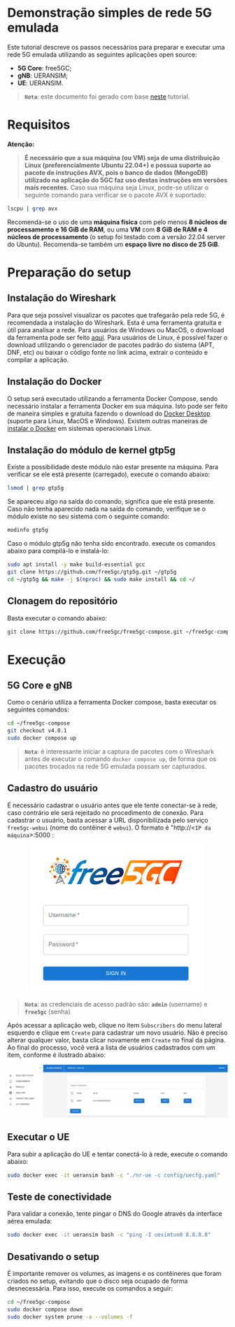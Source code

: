 # **Demonstração simples de rede 5G emulada**
Este tutorial descreve os passos necessários para preparar e executar uma rede 5G emulada utilizando as seguintes aplicações open source:
- **5G Core**: free5GC;
- **gNB**: UERANSIM;
- **UE**: UERANSIM.

> **`Nota`**: este documento foi gerado com base [neste](https://free5gc.org/guide/0-compose/) tutorial.

# **Requisitos**
**Atenção:**
> **É necessário que a sua máquina (ou VM) seja de uma distribuição Linux (preferencialmente Ubuntu 22.04+) e possua suporte ao pacote de instruções AVX, pois o banco de dados (MongoDB) utilizado na aplicação do 5GC faz uso destas instruções em versões mais recentes.**
Caso sua máquina seja Linux, pode-se utilizar o seguinte comando para verificar se o pacote AVX é suportado:
```bash
lscpu | grep avx
```

Recomenda-se o uso de uma **máquina física** com pelo menos **8 núcleos de processamento e 16 GiB de RAM**, ou uma **VM** com **8 GiB de RAM e 4 núcleos de processamento** (o setup foi testado com a versão 22.04 server do Ubuntu). Recomenda-se também um **espaço livre no disco de 25 GiB**.

# **Preparação do setup**
## **Instalação do Wireshark**
Para que seja possível visualizar os pacotes que trafegarão pela rede 5G, é recomendada a instalação do Wireshark. Esta é uma ferramenta gratuita e útil para analisar a rede. Para usuários de Windows ou MacOS, o download da ferramenta pode ser feito [aqui](https://www.wireshark.org/download.html). Para usuários de Linux, é possível fazer o download utilizando o gerenciador de pacotes padrão do sistema (APT, DNF, etc) ou baixar o código fonte no link acima, extrair o conteúdo e compilar a aplicação.

## **Instalação do Docker**
O setup será executado utilizando a ferramenta Docker Compose, sendo necessário instalar a ferramenta Docker em sua máquina. Isto pode ser feito de maneira simples e gratuita fazendo o download do [Docker Desktop](https://www.docker.com/products/docker-desktop/) (suporte para Linux, MacOS e Windows).
Existem outras maneiras de [instalar o Docker](https://docs.docker.com/engine/install/) em sistemas operacionais Linux.

## **Instalação do módulo de kernel gtp5g**
Existe a possibilidade deste módulo não estar presente na máquina. Para verificar se ele está presente (carregado), execute o comando abaixo:
```bash
lsmod | grep gtp5g
```

Se apareceu algo na saída do comando, significa que ele está presente. Caso não tenha aparecido nada na saída do comando, verifique se o módulo existe no seu sistema com o seguinte comando:
```bash
modinfo gtp5g
```

Caso o módulo gtp5g não tenha sido encontrado. execute os comandos abaixo para compilá-lo e instalá-lo:
```bash
sudo apt install -y make build-essential gcc
git clone https://github.com/free5gc/gtp5g.git ~/gtp5g
cd ~/gtp5g && make -j $(nproc) && sudo make install && cd ~/
```

## Clonagem do repositório
Basta executar o comando abaixo:
```bash
git clone https://github.com/free5gc/free5gc-compose.git ~/free5gc-compose
```

# **Execução**
## 5G Core e gNB
Como o cenário utiliza a ferramenta Docker compose, basta executar os seguintes comandos:
```bash
cd ~/free5gc-compose
git checkout v4.0.1
sudo docker compose up
```

> **`Nota`**: é interessante iniciar a captura de pacotes com o Wireshark antes de executar o comando `docker compose up`, de forma que os pacotes trocados na rede 5G emulada possam ser capturados.

## Cadastro do usuário
É necessário cadastrar o usuário antes que ele tente conectar-se à rede, caso contrário ele será rejeitado no procedimento de conexão. Para cadastrar o usuário, basta acessar a URL disponibilizada pelo serviço `free5gc-webui` (nome do contêiner é `webui`). O formato é "http://<`IP da máquina`>:5000 :

<div align="center">
  <img src="images/login.png" alt="Página de login" width="400"/>
</div>

> **`Nota`**: as credenciais de acesso padrão são: **`admin`** (username) e **`free5gc`** (senha)

Após acessar a aplicação web, clique no item `Subscribers` do menu lateral esquerdo e clique em `Create` para cadastrar um novo usuário. Não é preciso alterar qualquer valor, basta clicar novamente em `Create` no final da página. Ao final do processo, você verá a lista de usuários cadastrados com um item, conforme é ilustrado abaixo:

<div align="center">
  <img src="images/cadastro.png" alt="Página de cadastro"/>
</div>

## Executar o UE
Para subir a aplicação do UE e tentar conectá-lo à rede, execute o comando abaixo:
```bash
sudo docker exec -it ueransim bash -c "./nr-ue -c config/uecfg.yaml"
```

## Teste de conectividade
Para validar a conexão, tente pingar o DNS do Google através da interface aérea emulada:
```bash
sudo docker exec -it ueransim bash -c "ping -I uesimtun0 8.8.8.8"
```

## Desativando o setup
É importante remover os volumes, as imagens e os contêineres que foram criados no setup, evitando que o disco seja ocupado de forma desnecessária. Para isso, execute os comandos a seguir:
```bash
cd ~/free5gc-compose
sudo docker compose down
sudo docker system prune -a --volumes -f
```